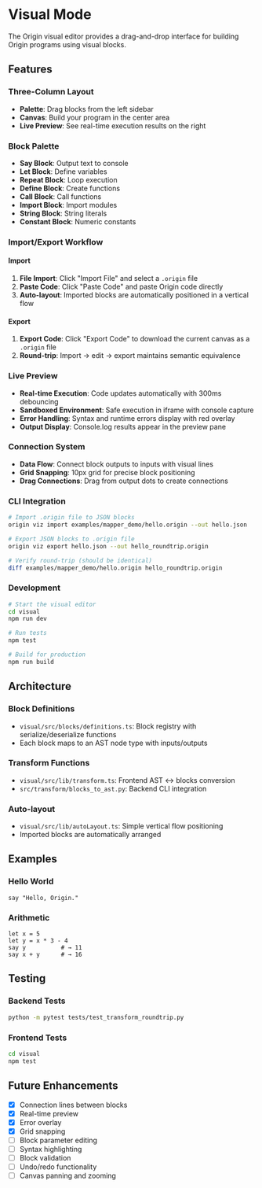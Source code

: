 # Visual Mode

The Origin visual editor provides a drag-and-drop interface for building Origin programs using visual blocks.

## Features

### Three-Column Layout
- **Palette**: Drag blocks from the left sidebar
- **Canvas**: Build your program in the center area
- **Live Preview**: See real-time execution results on the right

### Block Palette
- **Say Block**: Output text to console
- **Let Block**: Define variables
- **Repeat Block**: Loop execution
- **Define Block**: Create functions
- **Call Block**: Call functions
- **Import Block**: Import modules
- **String Block**: String literals
- **Constant Block**: Numeric constants

### Import/Export Workflow

#### Import
1. **File Import**: Click "Import File" and select a `.origin` file
2. **Paste Code**: Click "Paste Code" and paste Origin code directly
3. **Auto-layout**: Imported blocks are automatically positioned in a vertical flow

#### Export
1. **Export Code**: Click "Export Code" to download the current canvas as a `.origin` file
2. **Round-trip**: Import → edit → export maintains semantic equivalence

### Live Preview
- **Real-time Execution**: Code updates automatically with 300ms debouncing
- **Sandboxed Environment**: Safe execution in iframe with console capture
- **Error Handling**: Syntax and runtime errors display with red overlay
- **Output Display**: Console.log results appear in the preview pane

### Connection System
- **Data Flow**: Connect block outputs to inputs with visual lines
- **Grid Snapping**: 10px grid for precise block positioning
- **Drag Connections**: Drag from output dots to create connections

### CLI Integration

```bash
# Import .origin file to JSON blocks
origin viz import examples/mapper_demo/hello.origin --out hello.json

# Export JSON blocks to .origin file
origin viz export hello.json --out hello_roundtrip.origin

# Verify round-trip (should be identical)
diff examples/mapper_demo/hello.origin hello_roundtrip.origin
```

### Development

```bash
# Start the visual editor
cd visual
npm run dev

# Run tests
npm test

# Build for production
npm run build
```

## Architecture

### Block Definitions
- `visual/src/blocks/definitions.ts`: Block registry with serialize/deserialize functions
- Each block maps to an AST node type with inputs/outputs

### Transform Functions
- `visual/src/lib/transform.ts`: Frontend AST ↔ blocks conversion
- `src/transform/blocks_to_ast.py`: Backend CLI integration

### Auto-layout
- `visual/src/lib/autoLayout.ts`: Simple vertical flow positioning
- Imported blocks are automatically arranged

## Examples

### Hello World
```origin
say "Hello, Origin."
```

### Arithmetic
```origin
let x = 5
let y = x * 3 - 4
say y          # → 11
say x + y      # → 16
```

## Testing

### Backend Tests
```bash
python -m pytest tests/test_transform_roundtrip.py
```

### Frontend Tests
```bash
cd visual
npm test
```

## Future Enhancements

- [x] Connection lines between blocks
- [x] Real-time preview
- [x] Error overlay
- [x] Grid snapping
- [ ] Block parameter editing
- [ ] Syntax highlighting
- [ ] Block validation
- [ ] Undo/redo functionality
- [ ] Canvas panning and zooming 